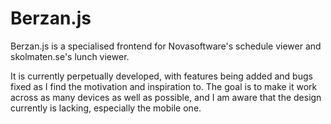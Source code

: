 # Berzan.js
Berzan.js is a specialised frontend for Novasoftware's schedule viewer and skolmaten.se's lunch viewer.

It is currently perpetually developed, with features being added and bugs fixed as I find the motivation and inspiration to. The goal is to make it work across as many devices as well as possible, and I am aware that the design currently is lacking, especially the mobile one. 